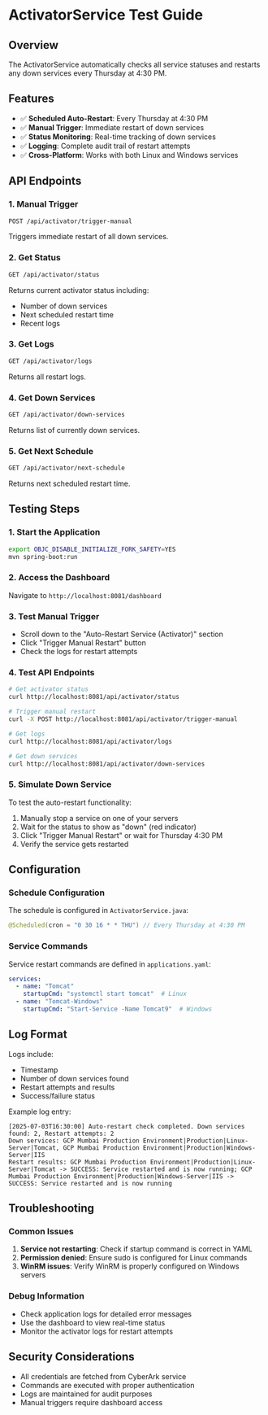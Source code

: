 # ActivatorService Test Guide

## Overview
The ActivatorService automatically checks all service statuses and restarts any down services every Thursday at 4:30 PM.

## Features
- ✅ **Scheduled Auto-Restart**: Every Thursday at 4:30 PM
- ✅ **Manual Trigger**: Immediate restart of down services
- ✅ **Status Monitoring**: Real-time tracking of down services
- ✅ **Logging**: Complete audit trail of restart attempts
- ✅ **Cross-Platform**: Works with both Linux and Windows services

## API Endpoints

### 1. Manual Trigger
```bash
POST /api/activator/trigger-manual
```
Triggers immediate restart of all down services.

### 2. Get Status
```bash
GET /api/activator/status
```
Returns current activator status including:
- Number of down services
- Next scheduled restart time
- Recent logs

### 3. Get Logs
```bash
GET /api/activator/logs
```
Returns all restart logs.

### 4. Get Down Services
```bash
GET /api/activator/down-services
```
Returns list of currently down services.

### 5. Get Next Schedule
```bash
GET /api/activator/next-schedule
```
Returns next scheduled restart time.

## Testing Steps

### 1. Start the Application
```bash
export OBJC_DISABLE_INITIALIZE_FORK_SAFETY=YES
mvn spring-boot:run
```

### 2. Access the Dashboard
Navigate to `http://localhost:8081/dashboard`

### 3. Test Manual Trigger
- Scroll down to the "Auto-Restart Service (Activator)" section
- Click "Trigger Manual Restart" button
- Check the logs for restart attempts

### 4. Test API Endpoints
```bash
# Get activator status
curl http://localhost:8081/api/activator/status

# Trigger manual restart
curl -X POST http://localhost:8081/api/activator/trigger-manual

# Get logs
curl http://localhost:8081/api/activator/logs

# Get down services
curl http://localhost:8081/api/activator/down-services
```

### 5. Simulate Down Service
To test the auto-restart functionality:
1. Manually stop a service on one of your servers
2. Wait for the status to show as "down" (red indicator)
3. Click "Trigger Manual Restart" or wait for Thursday 4:30 PM
4. Verify the service gets restarted

## Configuration

### Schedule Configuration
The schedule is configured in `ActivatorService.java`:
```java
@Scheduled(cron = "0 30 16 * * THU") // Every Thursday at 4:30 PM
```

### Service Commands
Service restart commands are defined in `applications.yaml`:
```yaml
services:
  - name: "Tomcat"
    startupCmd: "systemctl start tomcat"  # Linux
  - name: "Tomcat-Windows"
    startupCmd: "Start-Service -Name Tomcat9"  # Windows
```

## Log Format
Logs include:
- Timestamp
- Number of down services found
- Restart attempts and results
- Success/failure status

Example log entry:
```
[2025-07-03T16:30:00] Auto-restart check completed. Down services found: 2, Restart attempts: 2
Down services: GCP Mumbai Production Environment|Production|Linux-Server|Tomcat, GCP Mumbai Production Environment|Production|Windows-Server|IIS
Restart results: GCP Mumbai Production Environment|Production|Linux-Server|Tomcat -> SUCCESS: Service restarted and is now running; GCP Mumbai Production Environment|Production|Windows-Server|IIS -> SUCCESS: Service restarted and is now running
```

## Troubleshooting

### Common Issues
1. **Service not restarting**: Check if startup command is correct in YAML
2. **Permission denied**: Ensure sudo is configured for Linux commands
3. **WinRM issues**: Verify WinRM is properly configured on Windows servers

### Debug Information
- Check application logs for detailed error messages
- Use the dashboard to view real-time status
- Monitor the activator logs for restart attempts

## Security Considerations
- All credentials are fetched from CyberArk service
- Commands are executed with proper authentication
- Logs are maintained for audit purposes
- Manual triggers require dashboard access 